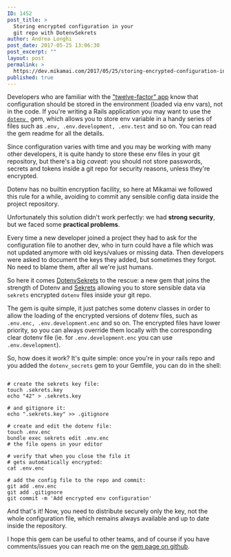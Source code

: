 ```yaml
---
ID: 1452
post_title: >
  Storing encrypted configuration in your
  git repo with DotenvSekrets
author: Andrea Longhi
post_date: 2017-05-25 13:06:30
post_excerpt: ""
layout: post
permalink: >
  https://dev.mikamai.com/2017/05/25/storing-encrypted-configuration-in-your-git-repo-with-dotenvsekrets/
published: true
---
```

<p>Developers who are familiar with the <a href="https://12factor.net/config">"twelve-factor" app</a> know that configuration should be stored in the environment (loaded via env vars), not in the code. If you're writing a Rails application you may want to use the <a href="https://github.com/mikamai/dotenv"><code>dotenv </code></a> gem, which allows you to store env variable in a handy series of files such as <code>.env, .env.development, .env.test</code> and so on. You can read the gem readme for all the details.</p>

<p>Since configuration varies with time and you may be working with many other developers, it is quite handy to store these env files in your git repository, but there's a big <i>caveat</i>: you should not store passwords, secrets and tokens inside a git repo for security reasons, unless they're encrypted.</p>
<!--more-->

<p>Dotenv has no builtin encryption facility, so here at Mikamai we followed this rule for a while, avoiding to commit any sensible config data inside the project repository.</p>

<p>Unfortunately this solution didn't work perfectly: we had <strong>strong security</strong>, but we faced some <strong>practical problems</strong>.

<p>Every time a new developer joined a project they had to ask for the configuration file to another dev, who in turn could have a file which was not updated anymore with old keys/values or missing data. Then developers were asked to document the keys they added, but sometimes they forgot. No need to blame them, after all we're just humans.</p>

<p>So here it comes <a href="https://github.com/mikamai/dotenv_sekrets">DotenvSekrets</a> to the rescue: a new gem that joins the strength of Dotenv and <a href="https://github.com/ahoward/sekrets">Sekrets</a> allowing you to store sensible data via <code>sekrets</code> encrypted <code>dotenv</code> files inside your git repo.</p>

<p>The gem is quite simple, it just patches some dotenv classes in order to allow the loading of the encrypted versions of dotenv files, such as <code>.env.enc, .env.development.enc</code> and so on. The encrypted files have lower priority, so you can always override them locally with the corresponding clear dotenv file (ie. for <code>.env.development.enc</code> you can use <code>.env.development</code>).</p>

<p>So, how does it work? It's quite simple: once you're in your rails repo and you added the <code>dotenv_secrets</code> gem to your Gemfile, you can do in the shell:</p>

<pre><code>
# create the sekrets key file:
touch .sekrets.key 
echo "42" > .sekrets.key

# and gitignore it:
echo ".sekrets.key" >> .gitignore

# create and edit the dotenv file:
touch .env.enc
bundle exec sekrets edit .env.enc
# the file opens in your editor

# verify that when you close the file it 
# gets automatically encrypted:
cat .env.enc

# add the config file to the repo and commit:
git add .env.enc
git add .gitignore
git commit -m 'Add encrypted env configuration'
</pre></code>

<p>And that's it! Now, you need to distribute securely only the key, not the whole configuration file, which remains always available and up to date inside the repository.<p> I hope this gem can be useful to other teams, and of course if you have comments/issues you can reach me on the <a href="https://github.com/mikamai/dotenv_sekrets/issues">gem page on github</a>.